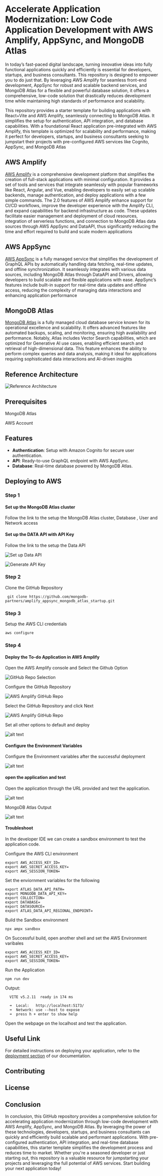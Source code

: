 
# Accelerate Application Modernization: Low Code Application Development with AWS Amplify, AppSync, and MongoDB Atlas

In today’s fast-paced digital landscape, turning innovative ideas into fully functional applications quickly and efficiently is essential for developers, startups, and business consultants. This repository is designed to empower you to do just that. By leveraging AWS Amplify for seamless front-end development, AppSync for robust and scalable backend services, and MongoDB Atlas for a flexible and powerful database solution, it offers a comprehensive, low-code solution that drastically reduces development time while maintaining high standards of performance and scalability.

This repository provides a starter template for building applications with React+Vite and AWS Amplify, seamlessly connecting to MongoDB Atlas. It simplifies the setup for authentication, API integration, and database capabilities. With a foundational React application pre-integrated with AWS Amplify, this template is optimized for scalability and performance, making it perfect for developers, startups, and business consultants seeking to jumpstart their projects with pre-configured AWS services like Cognito, AppSync, and MongoDB Atlas


## AWS Amplify
[AWS Amplify](https://aws.amazon.com/amplify) is a comprehensive development platform that simplifies the creation of full-stack applications with minimal configuration. It provides a set of tools and services that integrate seamlessly with popular frameworks like React, Angular, and Vue, enabling developers to easily set up scalable backends, manage authentication, and deploy applications with a few simple commands. The 2.0 features of AWS Amplify enhance support for CI/CD workflows, improve the developer experience with the Amplify CLI, and expand capabilities for backend infrastructure as code. These updates facilitate easier management and deployment of cloud resources, integration of serverless functions, and connection to MongoDB Atlas data sources through AWS AppSync and DataAPI, thus significantly reducing the time and effort required to build and scale modern applications

## AWS AppSync
[AWS AppSync](https://aws.amazon.com/appsync/) is a fully managed service that simplifies the development of GraphQL APIs by automatically handling data fetching, real-time updates, and offline synchronization. It seamlessly integrates with various data sources, including MongoDB Atlas through DataAPI and Drivers, allowing developers to build scalable and flexible applications with ease. AppSync’s features include built-in support for real-time data updates and offline access, reducing the complexity of managing data interactions and enhancing application performance

## MongoDB Atlas

[MongoDB Atlas](https://www.mongodb.com/products/platform/atlas-database) is a fully managed cloud database service known for its operational excellence and scalability. It offers advanced features like automated backups, scaling, and monitoring, ensuring high availability and performance. Notably, Atlas includes Vector Search capabilities, which are optimized for Generative AI use cases, enabling efficient search and retrieval of high-dimensional data. This feature enhances the ability to perform complex queries and data analysis, making it ideal for applications requiring sophisticated data interactions and AI-driven insights

## Reference Architecture 

![Reference Architecture](Images/Reference_Architecture.png)



## Prerequisites

MongoDB Atlas

AWS Account


## Features

- **Authentication**: Setup with Amazon Cognito for secure user authentication.
- **API**: Ready-to-use GraphQL endpoint with AWS AppSync.
- **Database**: Real-time database powered by MongoDB Atlas.


## Deploying to AWS

### Step 1

#### Set up the MongoDB Atlas cluster

Follow the link to the setup the MongoDB Atlas cluster, Database , User and Network access


#### Set up the DATA API with API Key

Follow the link to the setup the Data API


![Set up Data API](/Images/setup_DataAPI.png)

![Generate API Key](/Images/generate_API_KEY.png)



### Step 2

Clone the GitHub Repository

``` git clone https://github.com/mongodb-partners/amplify_appsync_mongodb_atlas_startup.git```

### Step 3

Setup the AWS CLI credentials

``` aws configure ```

### Step 4

#### Deploy the To-do Application in AWS Amplify


Open the AWS Amplify console and Select the Github Option 


![GitHub Repo Selection](/Images/GitHub.png)


Configure the GitHub Repository

![AWS Amplify GitHub Repo](/Images/GitHub_Configuration.png)


Select the GitHub Repository and click Next

![AWS Amplify GitHub Repo](/Images/GitHub_Repo_Selection.png)



Set all other options to default and deploy

![alt text](/Images/amplify_console_overview.png)


#### Configure the Environment Variables

Configure the Environment variables after the successful deployment

![alt text](/Images/Environment_variables.png)


#### open the application and test

Open the application through the URL provided and test the application.

![alt text](/Images/Applications.png)


MongoDB Atlas Output

![alt text](Images/MongoDB.png)



#### Troubleshoot

In the developer IDE we can create a sandbox environment to test the application code.

Configure the AWS CLI environment

```
export AWS_ACCESS_KEY_ID=
export AWS_SECRET_ACCESS_KEY=
export AWS_SESSION_TOKEN=
```

Set the enviornment variables for the following

```
export ATLAS_DATA_API_PATH=
export MONGODB_DATA_API_KEY=
export COLLECTION=
export DATABASE=
export DATASOURCE=
export ATLAS_DATA_API_REGIONAL_ENDPOINT=

```

Build the Sandbox environment

`npx ampx sandbox`

On Successful build, open another shell and set the AWS Environment varibales

```
export AWS_ACCESS_KEY_ID=
export AWS_SECRET_ACCESS_KEY=
export AWS_SESSION_TOKEN=
```

Run the Application 

`npm run dev`

Output:

```
  VITE v5.2.11  ready in 174 ms

  ➜  Local:   http://localhost:5173/
  ➜  Network: use --host to expose
  ➜  press h + enter to show help

  ```

Open the webpage on the localhost and test the application.



## Useful Link

For detailed instructions on deploying your application, refer to the [deployment section](https://docs.amplify.aws/react/start/quickstart/#deploy-a-fullstack-app-to-aws) of our documentation.

## Contributing


## License


## Conclusion
In conclusion, this GitHub repository provides a comprehensive solution for accelerating application modernization through low-code development with AWS Amplify, AppSync, and MongoDB Atlas. By leveraging the power of these technologies, developers, startups, and business consultants can quickly and efficiently build scalable and performant applications. With pre-configured authentication, API integration, and real-time database capabilities, this starter template simplifies the development process and reduces time to market. Whether you're a seasoned developer or just starting out, this repository is a valuable resource for jumpstarting your projects and leveraging the full potential of AWS services. Start building your next application today!